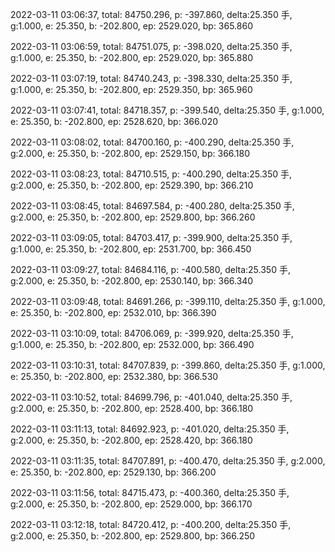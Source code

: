 2022-03-11 03:06:37, total: 84750.296, p: -397.860, delta:25.350 手, g:1.000, e: 25.350, b: -202.800, ep: 2529.020, bp: 365.860

2022-03-11 03:06:59, total: 84751.075, p: -398.020, delta:25.350 手, g:1.000, e: 25.350, b: -202.800, ep: 2529.020, bp: 365.880

2022-03-11 03:07:19, total: 84740.243, p: -398.330, delta:25.350 手, g:1.000, e: 25.350, b: -202.800, ep: 2529.350, bp: 365.960

2022-03-11 03:07:41, total: 84718.357, p: -399.540, delta:25.350 手, g:1.000, e: 25.350, b: -202.800, ep: 2528.620, bp: 366.020

2022-03-11 03:08:02, total: 84700.160, p: -400.290, delta:25.350 手, g:2.000, e: 25.350, b: -202.800, ep: 2529.150, bp: 366.180

2022-03-11 03:08:23, total: 84710.515, p: -400.290, delta:25.350 手, g:2.000, e: 25.350, b: -202.800, ep: 2529.390, bp: 366.210

2022-03-11 03:08:45, total: 84697.584, p: -400.280, delta:25.350 手, g:2.000, e: 25.350, b: -202.800, ep: 2529.800, bp: 366.260

2022-03-11 03:09:05, total: 84703.417, p: -399.900, delta:25.350 手, g:1.000, e: 25.350, b: -202.800, ep: 2531.700, bp: 366.450

2022-03-11 03:09:27, total: 84684.116, p: -400.580, delta:25.350 手, g:2.000, e: 25.350, b: -202.800, ep: 2530.140, bp: 366.340

2022-03-11 03:09:48, total: 84691.266, p: -399.110, delta:25.350 手, g:1.000, e: 25.350, b: -202.800, ep: 2532.010, bp: 366.390

2022-03-11 03:10:09, total: 84706.069, p: -399.920, delta:25.350 手, g:1.000, e: 25.350, b: -202.800, ep: 2532.000, bp: 366.490

2022-03-11 03:10:31, total: 84707.839, p: -399.860, delta:25.350 手, g:1.000, e: 25.350, b: -202.800, ep: 2532.380, bp: 366.530

2022-03-11 03:10:52, total: 84699.796, p: -401.040, delta:25.350 手, g:2.000, e: 25.350, b: -202.800, ep: 2528.400, bp: 366.180

2022-03-11 03:11:13, total: 84692.923, p: -401.020, delta:25.350 手, g:2.000, e: 25.350, b: -202.800, ep: 2528.420, bp: 366.180

2022-03-11 03:11:35, total: 84707.891, p: -400.470, delta:25.350 手, g:2.000, e: 25.350, b: -202.800, ep: 2529.130, bp: 366.200

2022-03-11 03:11:56, total: 84715.473, p: -400.360, delta:25.350 手, g:2.000, e: 25.350, b: -202.800, ep: 2529.000, bp: 366.170

2022-03-11 03:12:18, total: 84720.412, p: -400.200, delta:25.350 手, g:2.000, e: 25.350, b: -202.800, ep: 2529.800, bp: 366.250